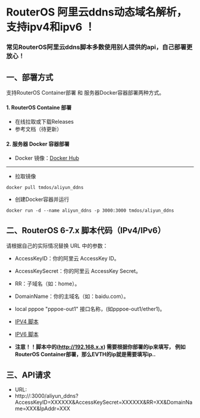 # RouterOS 阿里云ddns动态域名解析，支持ipv4和ipv6 ！

### 常见RouterOS阿里云ddns脚本多数使用别人提供的api，自己部署更放心！

## 一、部署方式

支持RouterOS Container部署 和 服务器Docker容器部署两种方式。

#### 1. RouterOS Containe 部署
- 在线拉取或下载Releases
- 参考文档（待更新）

#### 2. 服务器 Docker 容器部署
- Docker 镜像：[Docker Hub](https://hub.docker.com/r/tmdos/aliyun_ddns)
- ----------
- 拉取镜像
```
docker pull tmdos/aliyun_ddns
```
- 创建Docker容器并运行
```
docker run -d --name aliyun_ddns -p 3000:3000 tmdos/aliyun_ddns
```
## 二、RouterOS 6-7.x 脚本代码（IPv4/IPv6） 

请根据自己的实际情况替换 URL 中的参数：
- AccessKeyID：你的阿里云 AccessKey ID。
- AccessKeySecret：你的阿里云 AccessKey Secret。
- RR：子域名（如：home）。
- DomainName：你的主域名（如：baidu.com）。
- local pppoe "pppoe-out1" 接口名称，(如pppoe-out1/ether1)。
- [IPV4 脚本](https://github.com/tmdos/RouterOS-ddns-for-aliyun/blob/master/IPv4-Script)
- [IPV6 脚本](https://github.com/tmdos/RouterOS-ddns-for-aliyun/blob/master/IPv6-Script)

- **注意！！脚本中的(http://192.168.x.x) 需要根据你部署的ip来填写，
          例如RouterOS Container部署，那么EVTH的ip就是需要填写ip..**

## 三、API请求
- URL:
- http://:3000/aliyun_ddns?AccessKeyID=XXXXXX&AccessKeySecret=XXXXXX&RR=XX&DomainName=XXX&IpAddr=XXX
